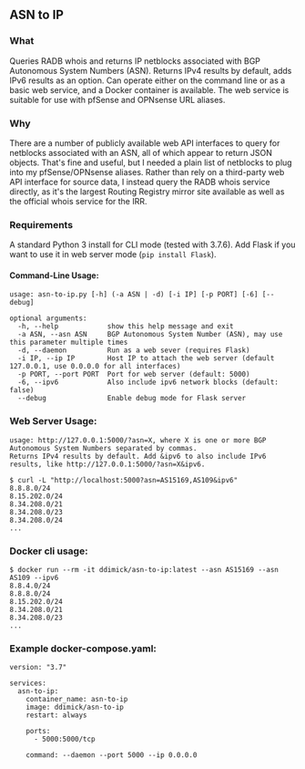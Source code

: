 ## ASN to IP

### What
Queries RADB whois and returns IP netblocks associated with BGP Autonomous System Numbers (ASN). Returns IPv4 results by default, adds IPv6 results as an option. Can operate either on the command line or as a basic web service, and a Docker container is available. The web service is suitable for use with pfSense and OPNsense URL aliases.

### Why
There are a number of publicly available web API interfaces to query for netblocks associated with an ASN, all of which appear to return JSON objects. That's fine and useful, but I needed a plain list of netblocks to plug into my pfSense/OPNsense aliases. Rather than rely on a third-party web API interface for source data, I instead query the RADB whois service directly, as it's the largest Routing Registry mirror site available as well as the official whois service for the IRR.

### Requirements
A standard Python 3 install for CLI mode (tested with 3.7.6). Add Flask if you want to use it in web server mode (`pip install Flask`).

#### Command-Line Usage:

```
usage: asn-to-ip.py [-h] (-a ASN | -d) [-i IP] [-p PORT] [-6] [--debug]

optional arguments:
  -h, --help            show this help message and exit
  -a ASN, --asn ASN     BGP Autonomous System Number (ASN), may use this parameter multiple times
  -d, --daemon          Run as a web sever (requires Flask)
  -i IP, --ip IP        Host IP to attach the web server (default 127.0.0.1, use 0.0.0.0 for all interfaces)
  -p PORT, --port PORT  Port for web server (default: 5000)
  -6, --ipv6            Also include ipv6 network blocks (default: false)
  --debug               Enable debug mode for Flask server
```

### Web Server Usage:

```
usage: http://127.0.0.1:5000/?asn=X, where X is one or more BGP Autonomous System Numbers separated by commas.
Returns IPv4 results by default. Add &ipv6 to also include IPv6 results, like http://127.0.0.1:5000/?asn=X&ipv6.

$ curl -L "http://localhost:5000?asn=AS15169,AS109&ipv6"
8.8.8.0/24
8.15.202.0/24
8.34.208.0/21
8.34.208.0/23
8.34.208.0/24
...
```

### Docker cli usage:
```
$ docker run --rm -it ddimick/asn-to-ip:latest --asn AS15169 --asn AS109 --ipv6
8.8.4.0/24
8.8.8.0/24
8.15.202.0/24
8.34.208.0/21
8.34.208.0/23
...
```

### Example docker-compose.yaml:

```
version: "3.7"

services:
  asn-to-ip:
    container_name: asn-to-ip
    image: ddimick/asn-to-ip
    restart: always

    ports:
      - 5000:5000/tcp

    command: --daemon --port 5000 --ip 0.0.0.0
```
